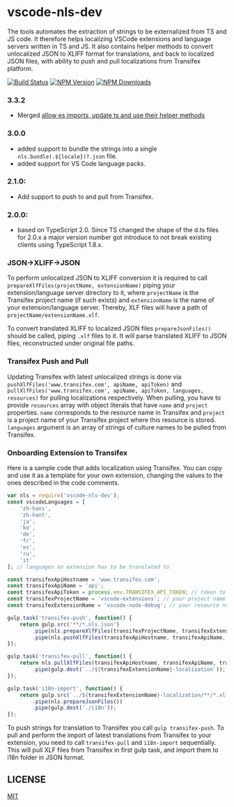 # vscode-nls-dev
The tools automates the extraction of strings to be externalized from TS and JS code. It therefore helps localizing VSCode extensions and
language servers written in TS and JS. It also contains helper methods to convert unlocalized JSON to XLIFF format for translations, and back to localized JSON files, with ability to push and pull localizations from Transifex platform.

[![Build Status](https://travis-ci.org/Microsoft/vscode-nls-dev.svg?branch=master)](https://travis-ci.org/Microsoft/vscode-nls-dev)
[![NPM Version](https://img.shields.io/npm/v/vscode-nls-dev.svg)](https://npmjs.org/package/vscode-nls-dev)
[![NPM Downloads](https://img.shields.io/npm/dm/vscode-nls-dev.svg)](https://npmjs.org/package/vscode-nls-dev)

### 3.3.2

* Merged [allow es imports, update ts and use their helper methods](https://github.com/microsoft/vscode-nls-dev/pull/27)

### 3.0.0

* added support to bundle the strings into a single `nls.bundle(.${locale})?.json` file.
* added support for VS Code language packs.

### 2.1.0:

* Add support to push to and pull from Transifex.

### 2.0.0:

* based on TypeScript 2.0. Since TS changed the shape of the d.ts files for 2.0.x a major version number got introduce to not break existing clients using TypeScript 1.8.x.

### JSON->XLIFF->JSON
To perform unlocalized JSON to XLIFF conversion it is required to call `prepareXlfFiles(projectName, extensionName)` piping your extension/language server directory to it, where `projectName` is the Transifex project name (if such exists) and `extensionName` is the name of your extension/language server. Thereby, XLF files will have a path of `projectName/extensionName.xlf`.

To convert translated XLIFF to localized JSON files `prepareJsonFiles()` should be called, piping `.xlf` files to it. It will parse translated XLIFF to JSON files, reconstructed under original file paths.

### Transifex Push and Pull
Updating Transifex with latest unlocalized strings is done via `pushXlfFiles('www.transifex.com', apiName, apiToken)` and `pullXlfFiles('www.transifex.com', apiName, apiToken, languages, resources)` for pulling localizations respectively. When pulling, you have to provide `resources` array with object literals that have `name` and `project` properties. `name` corresponds to the resource name in Transifex and `project` is a project name of your Transifex project where this resource is stored. `languages` argument is an array of strings of culture names to be pulled from Transifex.


### Onboarding Extension to Transifex
Here is a sample code that adds localization using Transifex. You can copy and use it as a template for your own extension, changing the values to the ones described in the code comments.

```javascript
var nls = require('vscode-nls-dev');
const vscodeLanguages = [
	'zh-hans',
	'zh-hant',
	'ja',
	'ko',
	'de',
	'fr',
	'es',
	'ru',
	'it'
]; // languages an extension has to be translated to

const transifexApiHostname = 'www.transifex.com';
const transifexApiName = 'api';
const transifexApiToken = process.env.TRANSIFEX_API_TOKEN; // token to talk to Transifex (to obtain it see https://docs.transifex.com/api/introduction#authentication)
const transifexProjectName = 'vscode-extensions'; // your project name in Transifex
const transifexExtensionName = 'vscode-node-debug'; // your resource name in Transifex

gulp.task('transifex-push', function() {
	return gulp.src('**/*.nls.json')
		.pipe(nls.prepareXlfFiles(transifexProjectName, transifexExtensionName))
		.pipe(nls.pushXlfFiles(transifexApiHostname, transifexApiName, transifexApiToken));
});

gulp.task('transifex-pull', function() {
	return nls.pullXlfFiles(transifexApiHostname, transifexApiName, transifexApiToken, vscodeLanguages, [{ name: transifexExtensionName, project: transifexProjectName }])
		.pipe(gulp.dest(`../${transifexExtensionName}-localization`));
});

gulp.task('i18n-import', function() {
	return gulp.src(`../${transifexExtensionName}-localization/**/*.xlf`)
		.pipe(nls.prepareJsonFiles())
		.pipe(gulp.dest('./i18n'));
});
```

To push strings for translation to Transifex you call `gulp transifex-push`. To pull and perform the import of latest translations from Transifex to your extension, you need to call `transifex-pull` and `i18n-import` sequentially. This will pull XLF files from Transifex in first gulp task, and import them to i18n folder in JSON format.

## LICENSE
[MIT](License.txt)
